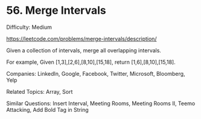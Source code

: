 # 56. Merge Intervals

Difficulty: Medium

https://leetcode.com/problems/merge-intervals/description/

Given a collection of intervals, merge all overlapping intervals.

For example,
Given [1,3],[2,6],[8,10],[15,18],
return [1,6],[8,10],[15,18].

Companies: LinkedIn, Google, Facebook, Twitter, Microsoft, Bloomberg, Yelp

Related Topics: Array, Sort

Similar Questions: Insert Interval, Meeting Rooms, Meeting Rooms II, Teemo Attacking, Add Bold Tag in String
